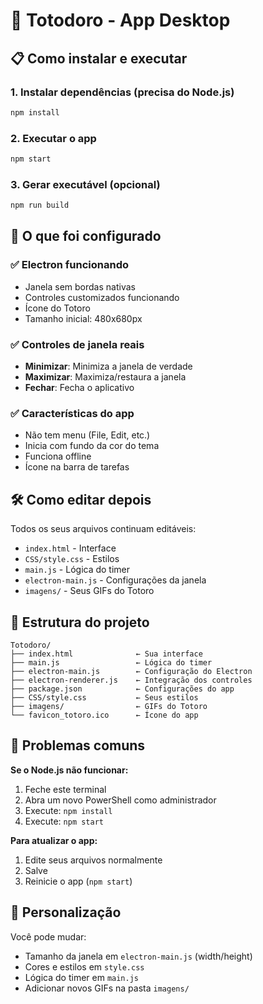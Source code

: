 # 🦫 Totodoro - App Desktop

## 📋 Como instalar e executar

### 1. **Instalar dependências** (precisa do Node.js)
```bash
npm install
```

### 2. **Executar o app**
```bash
npm start
```

### 3. **Gerar executável** (opcional)
```bash
npm run build
```

## 🚀 O que foi configurado

### ✅ **Electron funcionando**
- Janela sem bordas nativas
- Controles customizados funcionando
- Ícone do Totoro
- Tamanho inicial: 480x680px

### ✅ **Controles de janela reais**
- **Minimizar**: Minimiza a janela de verdade
- **Maximizar**: Maximiza/restaura a janela
- **Fechar**: Fecha o aplicativo

### ✅ **Características do app**
- Não tem menu (File, Edit, etc.)
- Inicia com fundo da cor do tema
- Funciona offline
- Ícone na barra de tarefas

## 🛠️ Como editar depois

Todos os seus arquivos continuam editáveis:
- `index.html` - Interface
- `CSS/style.css` - Estilos
- `main.js` - Lógica do timer
- `electron-main.js` - Configurações da janela
- `imagens/` - Seus GIFs do Totoro

## 📁 Estrutura do projeto
```
Totodoro/
├── index.html              ← Sua interface
├── main.js                 ← Lógica do timer
├── electron-main.js        ← Configuração do Electron
├── electron-renderer.js    ← Integração dos controles
├── package.json            ← Configurações do app
├── CSS/style.css           ← Seus estilos
├── imagens/                ← GIFs do Totoro
└── favicon_totoro.ico      ← Ícone do app
```

## 🔧 Problemas comuns

**Se o Node.js não funcionar:**
1. Feche este terminal
2. Abra um novo PowerShell como administrador
3. Execute: `npm install`
4. Execute: `npm start`

**Para atualizar o app:**
1. Edite seus arquivos normalmente
2. Salve
3. Reinicie o app (`npm start`)

## 🎨 Personalização

Você pode mudar:
- Tamanho da janela em `electron-main.js` (width/height)
- Cores e estilos em `style.css`
- Lógica do timer em `main.js`
- Adicionar novos GIFs na pasta `imagens/`
